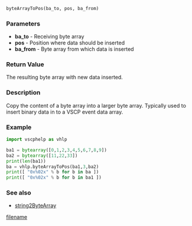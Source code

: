 

```python
byteArrayToPos(ba_to, pos, ba_from)
```

### Parameters

* **ba_to** - Receiving byte array
* **pos** - Position where data should be inserted
* **ba_from** - Byte array from which data is inserted


### Return Value

The resulting byte array with new data inserted.

### Description

Copy the content of a byte array into a larger byte array. Typically used to insert binary data in to a VSCP event data array.

### Example 

```python
import vscphelp as vhlp

ba1 = bytearray([0,1,2,3,4,5,6,7,8,9])
ba2 = bytearray([11,22,33])
print(len(ba1))
ba = vhlp.byteArrayToPos(ba1,3,ba2)
print([ "0x%02x" % b for b in ba ])
print([ "0x%02x" % b for b in ba1 ])
```

### See also

* [string2ByteArray](string2bytearray.md)


[filename](./bottom_copyright.md ':include')